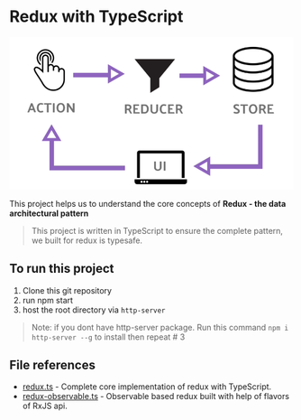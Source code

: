 # Redux with TypeScript #

 ![Redux Core Concepts](https://raw.githubusercontent.com/mohanramphp/redux-with-typescript/master/blog/img/redux-1.png)

 This project helps us to understand the core concepts of __Redux - the data architectural pattern__

> This project is written in TypeScript to ensure the complete pattern, we built for redux is typesafe.

 ## To run this project
 1. Clone this git repository
 2. run npm start
 3. host the root directory via ```http-server```
 > Note: if you dont have http-server package. Run this command ```npm i http-server --g``` to install then repeat # 3

## File references
- [redux.ts](https://github.com/mohanramphp/redux-with-typescript/blob/master/src/redux/redux.ts) - Complete core implementation of redux with TypeScript.
- [redux-observable.ts](https://github.com/mohanramphp/redux-with-typescript/blob/master/src/redux/redux-observable.ts) - Observable based redux built with help of flavors of RxJS api.
